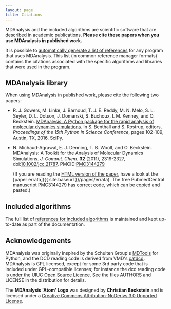 ```yaml
---
layout: page
title: Citations
---
```


MDAnalysis and the included algorithms are scientific software that
are described in academic publications. **Please cite these papers when you use
MDAnalysis in published work.**

It is possible to [automatically generate a list of
references]({{site.pypi.docs}}/documentation_pages/references.html#citations-using-duecredit)
for any program that uses MDAnalysis. This list (in common reference
manager formats) contains the citations associated with the specific
algorithms and libraries that were used in the program.



## MDAnalysis library ##

When using MDAnalysis in published work, please cite the following two papers:

 * <a name="Gowers2016"></a>R. J. Gowers, M. Linke, J. Barnoud, T. J. E. Reddy,
   M. N. Melo, S. L. Seyler, D. L. Dotson, J. Domanski, S. Buchoux,
   I. M. Kenney, and
   O. Beckstein. [MDAnalysis: A Python package for the rapid analysis of molecular dynamics simulations](http://conference.scipy.org/proceedings/scipy2016/oliver_beckstein.html). In
   S. Benthall and S. Rostrup, editors, *Proceedings of the 15th Python in
   Science Conference*, pages 102-109, Austin, TX, 2016. SciPy.

 * <a name="MichaudAgrawal2011"></a>N. Michaud-Agrawal, E. J. Denning, T. B. Woolf, and
   O. Beckstein. MDAnalysis: A Toolkit for the Analysis of Molecular Dynamics
   Simulations. *J. Comput. Chem.* **32** (2011), 2319-2327,
   doi:[10.1002/jcc.21787](http://dx.doi.org/10.1002/jcc.21787).
   PMCID:[PMC3144279](http://www.ncbi.nlm.nih.gov/pmc/articles/PMC3144279/)

   (If you are reading the [HTML version of the
   paper](http://onlinelibrary.wiley.com/doi/10.1002/jcc.21787/full),
   have a look at the [paper
   errata]({{ site.baseurl }}/pages/errata).
   The free PubmedCentral manuscript
   [PMC3144279](http://www.ncbi.nlm.nih.gov/pmc/articles/PMC3144279/)
   has correct code, which can be copied and pasted.)

## <a name="IncludedAlgorithms"></a>Included algorithms ##

The full list of [references for included
algorithms]({{site.pypi.docs}}/documentation_pages/references.html#citations-for-included-algorithms-and-modules)
is maintained and kept up-to-date as part of the documentation.


## Acknowledgements

MDAnalysis was originally inspired by the Schulten Group's
[MDTools](http://www.ks.uiuc.edu/Development/MDTools/) for Python, and the DCD
reading code is derived from VMD's
[catdcd](http://www.ks.uiuc.edu/Development/MDTools/catdcd/). MDAnalysis is GPL
licensed, except for some 3rd party code that is included under GPL-compatible
licenses; for instance the dcd reading code is under the [UIUC Open Source
Licence](http://www.ks.uiuc.edu/Development/MDTools/catdcd/license.html). See
the files AUTHORS and LICENSE in the distribution for details.

The **MDAnalysis 'Atom' Logo** was designed by **Christian Beckstein** and is
licensed under a [Creative Commons Attribution-NoDerivs 3.0 Unported
License](http://creativecommons.org/licenses/by-nd/3.0/).
